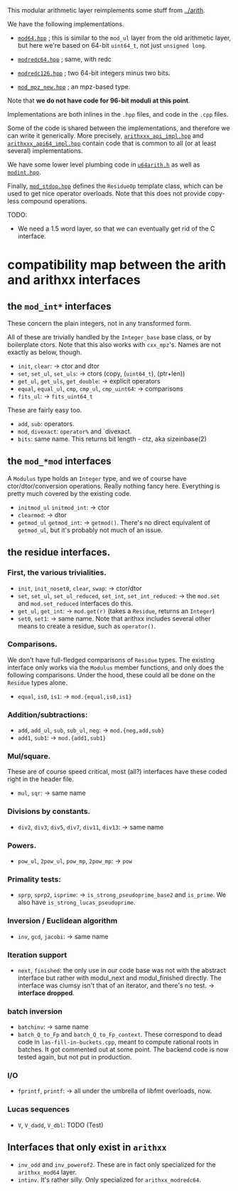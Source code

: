 This modular arithmetic layer reimplements some stuff from
[../arith](../arith).

We have the following implementations.

 - [`mod64.hpp`](mod64.hpp) ; this is similar to the `mod_ul` layer from
   the old arithmetic layer, but here we're based on 64-bit `uint64_t`,
   not just `unsigned long`.

 - [`modredc64.hpp`](modredc64.hpp) ; same, with redc

 - [`modredc126.hpp`](modredc126.hpp) ; two 64-bit integers minus two bits.

 - [`mod_mpz_new.hpp`](mod_mpz_new.hpp) ; an mpz-based type.

Note that **we do not have code for 96-bit moduli at this point**.

Implementations are both inlines in the `.hpp` files, and code in the
`.cpp` files.

Some of the code is shared between the implementations, and therefore we
can write it generically. More precisely,
[`arithxxx_api_impl.hpp`](arithxxx_api_impl.hpp) and
[`arithxxx_api64_impl.hpp`](arithxxx_api64_impl.hpp) contain code that is
common to all (or at least several) implementations.

We have some lower level plumbing code in [`u64arith.h`](u64arith.h)
as well as [`modint.hpp`](modint.hpp).

Finally, [`mod_stdop.hpp`](mod_stdop.hpp) defines the `ResidueOp`
template class, which can be used to get nice operator overloads. Note
that this does not provide copy-less compound operations.


TODO:
 - We need a 1.5 word layer, so that we can eventually get rid of the C
   interface.

# compatibility map between the arith and arithxx interfaces

## the `mod_int*` interfaces

These concern the plain integers, not in any transformed form.

All of these are trivially handled by the `Integer_base` base class, or
by boilerplate ctors. Note that this also works with `cxx_mpz`'s. Names
are not exactly as below, though.
 - `init`, `clear`: -> ctor and dtor
 - `set`, `set_ul`, `set_uls`: -> ctors (copy, (`uint64_t`), (ptr+len))
 - `get_ul`, `get_uls`, `get_double`: -> explicit operators
 - `equal`, `equal_ul`, `cmp`, `cmp_ul`, `cmp_uint64`: -> comparisons
 - `fits_ul`: -> `fits_uint64_t`

These are fairly easy too.
 - `add`, `sub`: operators.
 - `mod`, `divexact`: `operator%` and `divexact.
 - `bits`: same name. This returns bit length - ctz, aka sizeinbase(2)


## the ```mod_*mod``` interfaces

A `Modulus` type holds an `Integer` type, and we of course have
ctor/dtor/conversion operations. Really nothing fancy here. Everything is
pretty much covered by the existing code.

 - `initmod_ul` `initmod_int`: -> ctor
 - `clearmod`: -> dtor
 - `getmod_ul` `getmod_int`: -> `getmod()`. There's no direct equivalent
   of `getmod_ul`, but it's probably not much of an issue.

## the residue interfaces.

### First, the various trivialities.
 - `init`, `init_noset0`, `clear`, `swap`: -> ctor/dtor
 - `set`, `set_ul`, `set_ul_reduced`, `set_int`, `set_int_reduced`: ->
   the `mod.set` and `mod.set_reduced` interfaces do this.
 - `get_ul`, `get_int`: -> `mod.get(r)` (takes a `Residue`, returns an
   `Integer`)
 - `set0`, `set1`: -> same name.
Note that arithxx includes several other means to create a residue, such
as `operator()`.

### Comparisons.

We don't have full-fledged comparisons of `Residue` types.
The existing interface only works via the `Modulus` member functions, and
only does the following comparisons. Under the hood, these could all be
done on the `Residue` types alone.
 - `equal`, `is0`, `is1`: -> `mod.{equal,is0,is1}`

### Addition/subtractions:
 - `add`, `add_ul`, `sub`, `sub_ul`, `neg`: -> `mod.{neg,add,sub}`
 - `add1`, `sub1`: -> `mod.{add1,sub1}`

### Mul/square.

These are of course speed critical, most (all?) interfaces
have these coded right in the header file.
 - `mul`, `sqr`: -> same name

### Divisions by constants.
 - `div2`, `div3`, `div5`, `div7`, `div11`, `div13`: -> same name

### Powers.
 - `pow_ul`, `2pow_ul`, `pow_mp`, `2pow_mp`: -> `pow`

### Primality tests:
 - `sprp`, `sprp2`, `isprime`: -> `is_strong_pseudoprime_base2` and
   `is_prime`. We also have `is_strong_lucas_pseudoprime`.

### Inversion / Euclidean algorithm
 - `inv`, `gcd`, `jacobi`: -> same name

### Iteration support

 - `next`, `finished`: the only use in our code base was not with the
   abstract interface but rather with modul_next and modul_finished
   directly.  The interface was clumsy isn't that of an iterator, and
   there's no test. -> **interface dropped**.

### batch inversion
 - `batchinv`: -> same name
 - `batch_Q_to_Fp` and `batch_Q_to_Fp_context`. These correspond to dead
   code in `las-fill-in-buckets.cpp`, meant to compute rational roots in
   batches. It got commented out at some point. The backend code is now
   tested again, but not put in production.

### I/O
 - `fprintf`, `printf`: -> all under the umbrella of libfmt overloads,
   now.

### Lucas sequences
 - `V`, `V_dadd`, `V_dbl`: TODO (Test)


## Interfaces that only exist in `arithxx`
 - `inv_odd` and `inv_powerof2`. These are in fact only specialized for
   the `arithxx_mod64` layer.
 - `intinv`. It's rather silly. Only specialized for `arithxx_modredc64`.
